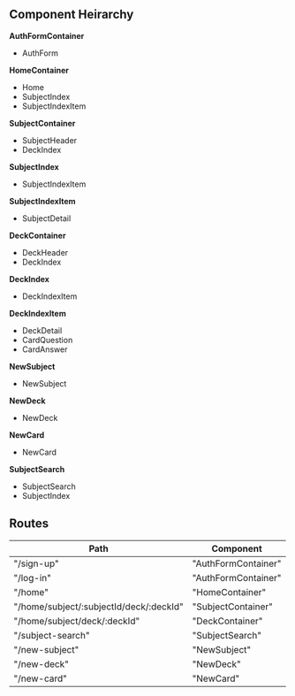 ## Component Heirarchy

**AuthFormContainer**
 - AuthForm

**HomeContainer**
 - Home
 - SubjectIndex
 - SubjectIndexItem

**SubjectContainer**
 - SubjectHeader
 - DeckIndex

**SubjectIndex**
 - SubjectIndexItem

**SubjectIndexItem**
 - SubjectDetail

**DeckContainer**
 - DeckHeader
 - DeckIndex

**DeckIndex**
 - DeckIndexItem

**DeckIndexItem**
 - DeckDetail
 - CardQuestion
 - CardAnswer

**NewSubject**
 - NewSubject

**NewDeck**
 - NewDeck

**NewCard**
 - NewCard

**SubjectSearch**
 - SubjectSearch
 - SubjectIndex

## Routes

|Path   | Component   |
|-------|-------------|
| "/sign-up" | "AuthFormContainer" |
| "/log-in" | "AuthFormContainer" |
| "/home" | "HomeContainer" |
| "/home/subject/:subjectId/deck/:deckId" | "SubjectContainer" |
| "/home/subject/deck/:deckId" | "DeckContainer" |
| "/subject-search" | "SubjectSearch" |
| "/new-subject" | "NewSubject" |
| "/new-deck" | "NewDeck" |
| "/new-card" | "NewCard" |
